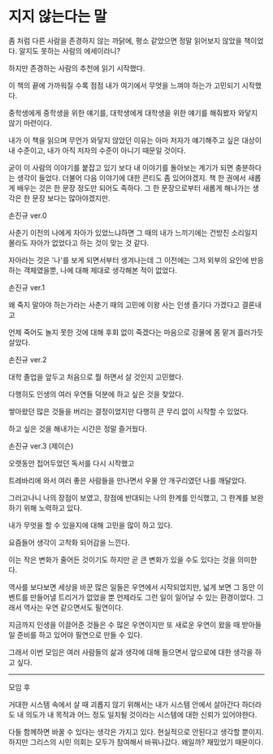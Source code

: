 # 지지 않는다는 말

좀 처럼 다른 사람을 존경하지 않는 까닭에, 평소 같았으면 정말 읽어보지 않았을 책이었다. 알지도 못하는 사람의 에세이라니?

하지만 존경하는 사람의 추천에 읽기 시작했다.



이 책의 끝에 가까워질 수록 점점 내가 여기에서 무엇을 느껴야 하는가 고민되기 시작했다.

중학생에게 중학생을 위한 얘기를, 대학생에게 대학생을 위한 얘기를 해줘봤자 와닿지 않기 마련이다.

내가 이 책을 읽으며 무언가 와닿지 않았던 이유는 아마 저자가 얘기해주고 싶은 대상이 내 수준이고, 내가 아직 저자의 수준이 아니기 때문일 것이다.

굳이 이 사람의 이야기를 붙잡고 있기 보다 내 이야기를 돌아보는 계기가 되면 충분하다는 생각이 들었다. 더불어 다음 이야기에 대한 콘티도 좀 있어야겠지.
책 한 권에서 새롭게 배우는 것은 한 문장 정도만 되어도 족하다. 그 한 문장으로부터 새롭게 해나가는 생각은 한 문장 보다는 많아야겠지만.





손진규 ver.0



사춘기 이전의 나에게 자아가 있었느냐하면 그 때의 내가 느끼기에는 건방진 소리일지 몰라도 자아가 없었다고 하는 것이 맞는 것 같다.

자아라는 것은 '나'를 보게 되면서부터 생겨나는데 그 이전에는 그저 외부의 요인에 반응하는 객체였을뿐, 나에 대해 제대로 생각해본 적이 없었다.



손진규 ver.1



왜 죽지 말아야 하는가라는 사춘기 때의 고민에 이왕 사는 인생 즐기다 가겠다고 결론내고

언제 죽어도 놀지 못한 것에 대해 후회 없이 죽겠다는 마음으로 강물에 몸 맡겨 흘러가듯 살았다.



손진규 ver.2



대학 졸업을 앞두고 처음으로 뭘 하면서 살 것인지 고민했다.

다행히도 인생의 여러 우연들 덕분에 하고 싶은 것을 찾았다.

쌓아왔던 많은 것들을 버리는 결정이었지만 다행히 큰 무리 없이 시작할 수 있었다.

하고 싶은 것을 해내가는 시간은 정말 즐거웠다.



손진규 ver.3 (제이슨)



오랫동안 접어두었던 독서를 다시 시작했고

트레바리에 와서 여러 좋은 사람들을 만나면서 우물 안 개구리였던 나를 깨달았다.

그러고나니 나의 장점이 보였고, 장점에 반대되는 나의 한계를 인식했고, 그 한계를 보완하기 위해 노력하고 있다.

내가 무엇을 할 수 있을지에 대해 고민을 많이 하고 있다.





요즘들어 생각이 고착화 되어감을 느낀다.

이는 작은 변화가 줄어든 것이기도 하지만 곧 큰 변화가 있을 수도 있다는 것을 의미한다.

역사를 보다보면 세상을 바꾼 많은 일들은 우연에서 시작되었지만, 넓게 보면 그 동안 이벤트를 만들어낼 트리거가 없었을 뿐 언제라도 그런 일이 일어날 수 있는 환경이었다. 그래서 역사는 우연 같으면서도 필연이다.

지금까지 인생을 이끌어준 것들은 수 많은 우연이지만 또 새로운 우연이 왔을 때 받아들일 준비를 하고 있어야 필연으로 만들 수 있다.

그래서 이번 모임은 여러 사람들의 삶과 생각에 대해 들으면서 앞으로에 대한 생각을 하고 싶다.

---

모임 후

거대한 시스템 속에서 살 때 괴롭지 않기 위해서는
내가 시스템 안에서 살아간다 하더라도 내 의도가 내 목적과 어느 정도 일치될 것이라는
시스템에 대한 신뢰가 있어야한다.

다들 함께하면 바꿀 수 있다는 생각은 가지고 있다.
현실적으로 안된다고 생각할 뿐이지.
하지만 그리스의 시민 의회는 모두가 참여해서 바꿔나갔다. 왜일까?
재밌었기 때문이다.
